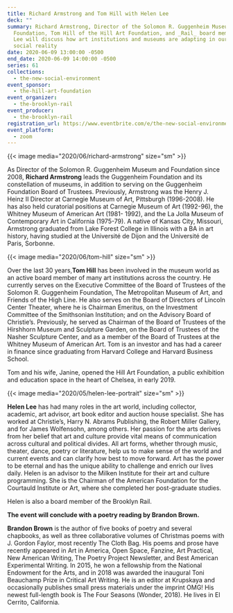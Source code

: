 ```yaml
---
title: Richard Armstrong and Tom Hill with Helen Lee
deck: ""
summary: Richard Armstrong, Director of the Solomon R. Guggenheim Museum and
  Foundation, Tom Hill of the Hill Art Foundation, and _Rail_ board member Helen
  Lee will discuss how art institutions and museums are adapting in our new
  social reality
date: 2020-06-09 13:00:00 -0500
end_date: 2020-06-09 14:00:00 -0500
series: 61
collections:
  - the-new-social-environment
event_sponsor:
  - the-hill-art-foundation
event_organizer:
  - the-brooklyn-rail
event_producer:
  - the-brooklyn-rail
registration_url: https://www.eventbrite.com/e/the-new-social-environment-61-richard-armstrong-tickets-107708713662
event_platform:
  - zoom
---
```

{{< image media="2020/06/richard-armstrong" size="sm" >}}

As Director of the Solomon R. Guggenheim Museum and Foundation since 2008, **Richard Armstrong** leads the Guggenheim Foundation and its constellation of museums, in addition to serving on the Guggenheim Foundation Board of Trustees. Previously, Armstrong was the Henry J. Heinz II Director at Carnegie Museum of Art, Pittsburgh (1996-2008). He has also held curatorial positions at Carnegie Museum of Art (1992-96), the Whitney Museum of American Art (1981- 1992), and the La Jolla Museum of Contemporary Art in California (1975-79). A native of Kansas City, Missouri, Armstrong graduated from Lake Forest College in Illinois with a BA in art history, having studied at the Université de Dijon and the Université de Paris, Sorbonne.

{{< image media="2020/06/tom-hill" size="sm" >}}

Over the last 30 years,**Tom Hill** has been involved in the museum world as an active board member of many art institutions across the country. He currently serves on the Executive Committee of the Board of Trustees of the Solomon R. Guggenheim Foundation, The Metropolitan Museum of Art, and Friends of the High Line. He also serves on the Board of Directors of Lincoln Center Theater, where he is Chairman Emeritus, on the Investment Committee of the Smithsonian Institution; and on the Advisory Board of Christie’s. Previously, he served as Chairman of the Board of Trustees of the Hirshhorn Museum and Sculpture Garden, on the Board of Trustees of the Nasher Sculpture Center, and as a member of the Board of Trustees at the Whitney Museum of American Art. Tom is an investor and has had a career in finance since graduating from Harvard College and Harvard Business School.

Tom and his wife, Janine, opened the Hill Art Foundation, a public exhibition and education space in the heart of Chelsea, in early 2019.

{{< image media="2020/05/helen-lee-portrait" size="sm" >}}

**Helen Lee** has had many roles in the art world, including collector, academic, art advisor, art book editor and auction house specialist. She has worked at Christie’s, Harry N. Abrams Publishing, the Robert Miller Gallery, and for James Wolfensohn, among others. Her passion for the arts derives from her belief that art and culture provide vital means of communication across cultural and political divides. All art forms, whether through music, theater, dance, poetry or literature, help us to make sense of the world and current events and can clarify how best to move forward. Art has the power to be eternal and has the unique ability to challenge and enrich our lives daily. Helen is an advisor to the Milken Institute for their art and culture programming. She is the Chairman of the American Foundation for the Courtauld Institute or Art, where she completed her post-graduate studies.

Helen is also a board member of the Brooklyn Rail.

**The event will conclude with a poetry reading by Brandon Brown.**

**Brandon Brown** is the author of five books of poetry and several chapbooks, as well as three collaborative volumes of Christmas poems with J. Gordon Faylor, most recently The Cloth Bag. His poems and prose have recently appeared in Art in America, Open Space, Fanzine, Art Practical, New American Writing, The Poetry Project Newsletter, and Best American Experimental Writing. In 2015, he won a fellowship from the National Endowment for the Arts, and in 2018 was awarded the inaugural Toni Beauchamp Prize in Critical Art Writing. He is an editor at Krupskaya and occasionally publishes small press materials under the imprint OMG! His newest full-length book is The Four Seasons (Wonder, 2018). He lives in El Cerrito, California.